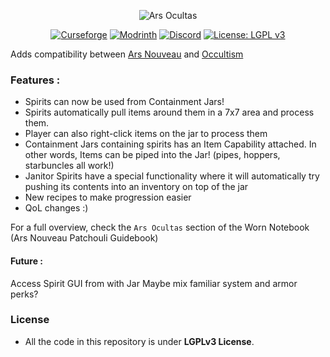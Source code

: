 <center>

![Ars Ocultas](https://cdn-raw.modrinth.com/data/Tsw8vbks/images/cdfdb7f66a1b8235bb2896cc2f158667647f7c2e.png)

[![Curseforge](https://img.shields.io/curseforge/dt/907843.svg?style=for-the-badge&label=Curseforge&logo=curseforge&color=f16436)](https://minecraft.curseforge.com/projects/ars-ocultas)
[![Modrinth](https://img.shields.io/modrinth/dt/Tsw8vbks.svg?style=for-the-badge&label=Modrinth&logo=modrinth&color=1bd96a)](https://modrinth.com/mod/ars-ocultas)
[![Discord](https://img.shields.io/discord/743298050222587978.svg?style=for-the-badge&label=Discord&logo=discord&color=404eed)](https://discord.gg/y7TMXZu)
[![License: LGPL v3](https://img.shields.io/badge/License-LGPL%20v3-blue.svg?style=for-the-badge)](https://www.gnu.org/licenses/lgpl-3.0)

</center>

Adds compatibility between [Ars Nouveau](https://modrinth.com/mod/ars-nouveau) and [Occultism](https://modrinth.com/mod/occultism)

### Features :
- Spirits can now be used from Containment Jars!
- Spirits automatically pull items around them in a 7x7 area and process them.
- Player can also right-click items on the jar to process them
- Containment Jars containing spirits has an Item Capability attached. In other words, Items can be piped into the Jar! (pipes, hoppers, starbuncles all work!)
- Janitor Spirits have a special functionality where it will automatically try pushing its contents into an inventory on top of the jar
- New recipes to make progression easier
- QoL changes :)

For a full overview, check the `Ars Ocultas` section of the Worn Notebook (Ars Nouveau Patchouli Guidebook)


#### Future :
Access Spirit GUI from with Jar
Maybe mix familiar system and armor perks?  


### License
- All the code in this repository is under **LGPLv3 License**.